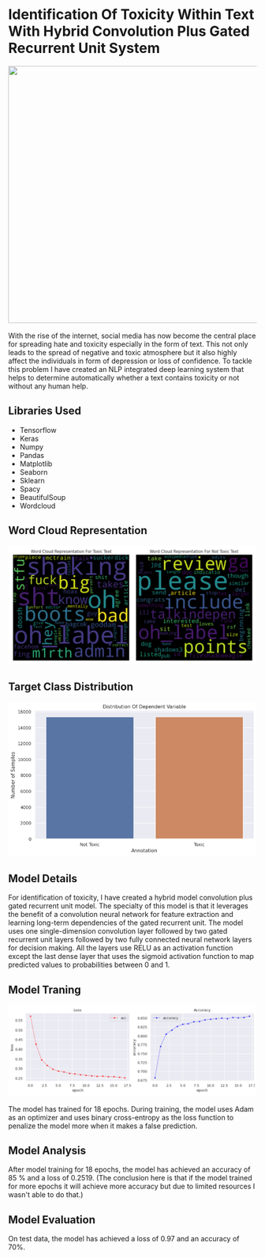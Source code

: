 # Identification Of Toxicity Within Text With Hybrid Convolution Plus Gated Recurrent Unit System
<img src="https://www.e-medine.org/wp-content/uploads/2019/12/e-Medine-Europe-Hate-Speech_sito-1400x760px.jpg" width="950" height="520">
<p>With the rise of the internet, social media has now become the central place for spreading hate and toxicity especially in the form of text. This not only leads to the spread of negative and toxic atmosphere but it also highly affect the individuals in form of depression or loss of confidence. To tackle this problem I have created an NLP integrated deep learning system that helps to determine automatically whether a text contains toxicity or not without any human help.</p>
<h2>Libraries Used</h2>
<ul>
  <li>Tensorflow</li>
  <li>Keras</li>
  <li>Numpy</li>
  <li>Pandas </li>
  <li>Matplotlib</li>
  <li>Seaborn</li>
  <li>Sklearn</li>
  <li>Spacy</li>
  <li>BeautifulSoup</li>
  <li>Wordcloud</li>
</ul>
<h2>Word Cloud Representation</h2>
<p align="center">
<img src="https://github.com/NavinBondade/Identification-Of-Toxicity-Within-Text/blob/main/Graphs%20&%20Pictures/word%20cloud.png?raw=true" alt="wordcloud_representation" >
</p>  
<h2>Target Class Distribution</h2>
<p align="center">
<img src="https://github.com/NavinBondade/Identification-Of-Toxicity-Within-Text/blob/main/Graphs%20&%20Pictures/Distribution%20Of%20Dependent%20Variable.png?raw=true" >
</p>
<h2>Model Details</h2>
<p>For identification of toxicity, I have created a hybrid model convolution plus gated recurrent unit model. The specialty of this model is that it leverages the benefit of a convolution neural network for feature extraction and learning long-term dependencies of the gated recurrent unit. The model uses one single-dimension convolution layer followed by two gated recurrent unit layers followed by two fully connected neural network layers for decision making. All the layers use RELU as an activation function except the last dense layer that uses the sigmoid activation function to map predicted values to probabilities between 0 and 1.</p>
<h2>Model Traning</h2>
<img src="https://github.com/NavinBondade/Identification-Of-Toxicity-Within-Text/blob/main/Graphs%20%26%20Pictures/Loss%20and%20Accuracy%20Combine.png" alt="loss_accuracy">
<p>The model has trained for 18 epochs. During training, the model uses Adam as an optimizer and uses binary cross-entropy as the loss function to penalize the model more when it makes a false prediction.</p>
<h2>Model Analysis</h2>
<p>After model training for 18 epochs, the model has achieved an accuracy of 85 % and a loss of 0.2519. (The conclusion here is that if the model trained for more epochs it will achieve more accuracy but due to limited resources I wasn't able to do that.)</p>
<h2>Model Evaluation</h2>
On test data, the model has achieved a loss of 0.97 and an accuracy of 70%.
